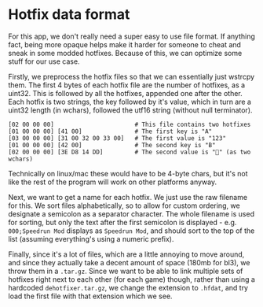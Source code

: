 # Hotfix data format
For this app, we don't really need a super easy to use file format. If anything fact, being more
opaque helps make it harder for someone to cheat and sneak in some modded hotfixes. Because of this,
we can optimize some stuff for our use case.

Firstly, we preprocess the hotfix files so that we can essentially just wstrcpy them. The first 4
bytes of each hotfix file are the number of hotfixes, as a uint32. This is followed by all the
hotfixes, appended one after the other. Each hotfix is two strings, the key followed by it's value,
which in turn are a uint32 length (in wchars), followed the utf16 string (without null terminator).

```
[02 00 00 00]                       # This file contains two hotfixes
[01 00 00 00] [41 00]               # The first key is "A"
[03 00 00 00] [31 00 32 00 33 00]   # The first value is "123"
[01 00 00 00] [42 00]               # The second key is "B"
[02 00 00 00] [3E D8 14 DD]         # The second value is "🤔" (as two wchars)
```
Technically on linux/mac these would have to be 4-byte chars, but it's not like the rest of the
program will work on other platforms anyway.

Next, we want to get a name for each hotfix. We just use the raw filename for this. We sort files
alphabetically, so to allow for custom ordering, we designate a semicolon as a separator character.
The whole filename is used for sorting, but only the text after the first semicolon is displayed -
e.g. `000;Speedrun Mod` displays as `Speedrun Mod`, and should sort to the top of the list (assuming
everything's using a numeric prefix).

Finally, since it's a lot of files, which are a little annoying to move around, and since they
actually take a decent amount of space (180mb for bl3), we throw them in a `.tar.gz`. Since we want
to be able to link multiple sets of hotfixes right next to each other (for each game) though, rather
than using a hardcoded `dehotfixer.tar.gz`, we change the extension to `.hfdat`, and try load the
first file with that extension which we see.
